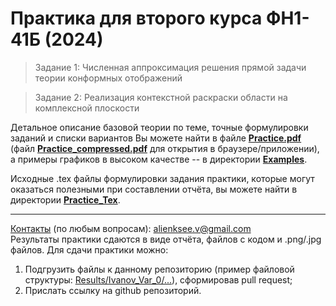 # Практика для второго курса ФН1-41Б (2024)
> Задание 1: Численная аппроксимация решения прямой задачи теории конформных отображений

> Задание 2: Реализация контекстной раскраски области на комплексной плоскости

Детальное описание базовой теории по теме, точные формулировки заданий и списки вариантов Вы можете найти в файле [**Practice.pdf**](Practice.pdf) (файл [**Practice_compressed.pdf**](Practice_compressed.pdf) для открытия в браузере/приложении), а примеры графиков в высоком качестве -- в директории [**Examples**](Examples/Comments.md).

Исходные .tex файлы формулировки задания практики, которые могут оказаться полезными при составлении отчёта, вы можете найти в директории [**Practice_Tex**](Practice_Tex/Comments.md).

---

<ins>Контакты</ins> (по любым вопросам): alienksee.v@gmail.com  
Результаты практики сдаются в виде отчёта, файлов с кодом и .png/.jpg файлов. Для сдачи практики можно:
1. Подгрузить файлы к данному репозиторию (пример файловой структуры: [Results/Ivanov_Var_0/...](Results/Comments.md)), сформировав pull request;
2. Прислать ссылку на github репозиторий.
